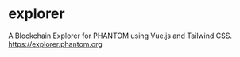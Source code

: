 # explorer
A Blockchain Explorer for PHANTOM using Vue.js and Tailwind CSS. https://explorer.phantom.org
